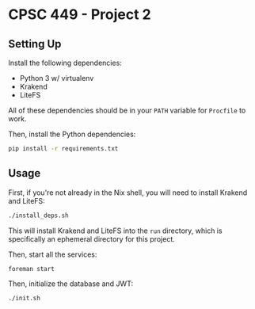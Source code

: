 # CPSC 449 - Project 2

## Setting Up

Install the following dependencies:

- Python 3 w/ virtualenv
- Krakend
- LiteFS

All of these dependencies should be in your `PATH` variable for `Procfile` to
work.

Then, install the Python dependencies:

```bash
pip install -r requirements.txt
```

## Usage

First, if you're not already in the Nix shell, you will need to install Krakend
and LiteFS:

```bash
./install_deps.sh
```

This will install Krakend and LiteFS into the `run` directory, which is
specifically an ephemeral directory for this project.

Then, start all the services:

```bash
foreman start
```

Then, initialize the database and JWT:

```bash
./init.sh
```
